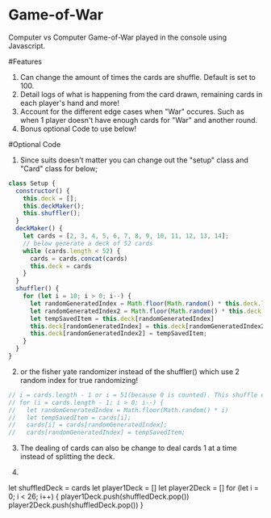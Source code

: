 # Game-of-War
Computer vs Computer Game-of-War played in the console using Javascript.

#Features
1. Can change the amount of times the cards are shuffle. Default is set to 100.
2. Detail logs of what is happening from the card drawn, remaining cards in each player's hand and more!
3. Account for the different edge cases when "War" occures. Such as when 1 player doesn't have enough cards for "War" and another round.
4. Bonus optional Code to use below!

#Optional Code
1. Since suits doesn't matter you can change out the "setup" class and "Card" class for below;
```js
class Setup {
  constructor() {
    this.deck = [];
    this.deckMaker();
    this.shuffler();
  }
  deckMaker() {
    let cards = [2, 3, 4, 5, 6, 7, 8, 9, 10, 11, 12, 13, 14];
    // below generate a deck of 52 cards 
    while (cards.length < 52) {
      cards = cards.concat(cards)
      this.deck = cards
    }
  }
  shuffler() {
    for (let i = 10; i > 0; i--) {
      let randomGeneratedIndex = Math.floor(Math.random() * this.deck.length)
      let randomGeneratedIndex2 = Math.floor(Math.random() * this.deck.length)
      let tempSavedItem = this.deck[randomGeneratedIndex]
      this.deck[randomGeneratedIndex] = this.deck[randomGeneratedIndex2];
      this.deck[randomGeneratedIndex2] = tempSavedItem;
    }
  }
}
```
2. or the fisher yate randomizer instead of the shuffler() which use 2 random index for true randomizing!
```js
// i = cards.length - 1 or i = 51(because 0 is counted). This shuffle every card with a new unique position by 1
// for (i = cards.length - 1; i > 0; i--) {
//   let randomGeneratedIndex = Math.floor(Math.random() * i)
//   let tempSavedItem = cards[i];
//   cards[i] = cards[randomGeneratedIndex];
//   cards[randomGeneratedIndex] = tempSavedItem;
```
3. The dealing of cards can also be change to deal cards 1 at a time instead of splitting the deck.
4. ```js
let shuffledDeck = cards
let player1Deck = []
let player2Deck = []
for (let i = 0; i < 26; i++) {
  player1Deck.push(shuffledDeck.pop())
  player2Deck.push(shuffledDeck.pop())
}
```
